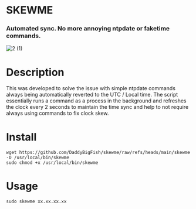 # SKEWME
### Automated sync. No more annoying ntpdate or faketime commands.

![2 (1)](https://github.com/user-attachments/assets/e6cfda9c-2061-421a-a343-0c8d2f137866)

# Description
This was developed to solve the issue with simple ntpdate commands always being automatically reverted to the UTC / Local time. The script essentially runs a command as a process in the background and refreshes the clock every 2 seconds to maintain the time sync and help to not require always using commands to fix clock skew.

# Install
```
wget https://github.com/DaddyBigFish/skewme/raw/refs/heads/main/skewme -O /usr/local/bin/skewme
sudo chmod +x /usr/local/bin/skewme
```
# Usage
```
sudo skewme xx.xx.xx.xx
```
